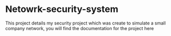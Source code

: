 # Netowrk-security-system
This project details my  security project which was create to simulate a small company network, you will find the documentation for the project here
